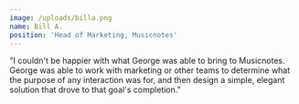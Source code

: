 ```yaml
---
image: /uploads/billa.png
name: Bill A.
position: 'Head of Marketing, Musicnotes'
---
```


"I couldn't be happier with what George was able to bring to Musicnotes. George was able to work with marketing or other teams to determine what the purpose of any interaction was for, and then design a simple, elegant solution that drove to that goal's completion."
